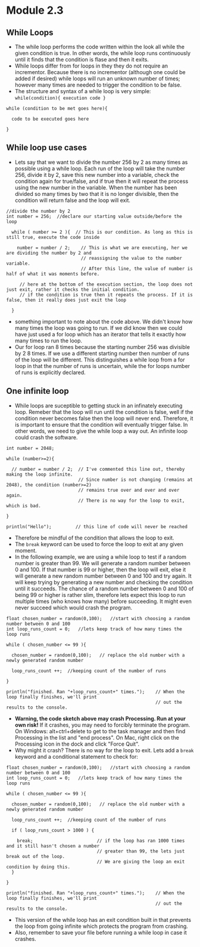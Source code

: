 # Module 2.3

## While Loops
* The while loop performs the code written within the look all while the given condition is true. In other words, the while loop runs continuously until it finds that the condition is flase and then it exits.
* While loops differ from for loops in they they do not require an incrementor. Because there is no incrementor (although one could be added if desired) while loops will run an unknown number of times; however many times are needed to trigger the condition to be false.
* The structure and syntax of a while loop is very simple: `while(condition){ execution code }` 
```
while (condition to be met goes here){

  code to be executed goes here

}
```
## While loop use cases
* Lets say that we want to divide the number 256 by 2 as many times as possible using a while loop. Each run of the loop will take the number 256, divide it by 2, save this new number into a variable, check the condition again for true/false, and if true then it will repeat the process using the new number in the variable. When the number has been divided so many times by two that it is no longer divisible, then the condition will return false and the loop will exit. 
```
//divide the number by 2
int number = 256;  //declare our starting value outside/before the loop

  while ( number >= 2 ){  // This is our condition. As long as this is still true, execute the code inside

    number = number / 2;    // This is what we are executing, her we are dividing the number by 2 and 
                            // reassigning the value to the number variable.
                            // After this line, the value of number is half of what it was moments before.

     // here at the bottom of the execution section, the loop does not just exit, rather it checks the initial condition.
     // if the condition is true then it repeats the process. If it is false, then it really does just exit the loop

  }
```
* something important to note about the code above. We didn't know how many times the loop was going to run. If we did know then we could have just used a for loop which has an iterator that tells it exactly how many times to run the loop. 
* Our for loop ran 8 times because the starting number 256 was divisible by 2 8 times. If we use a different starting number then number of runs of the loop will be different. This distinguishes a while loop from a for loop in that the number of runs is uncertain, while the for loops number of runs is explicitly declared.

## One infinite loop
* While loops are suceptible to getting stuck in an infinately executing loop. Remeber that the loop will run until the condition is false, well if the condition never becomes false then the loop will never end. Therefore, it is important to ensure that the condition will eventually trigger false. In other words, we need to give the while loop a way out. An infinite loop could crash the software. 
```
int number = 2048;

while (number>=2){
 
  // number = number / 2;  // I've commented this line out, thereby making the loop infinite. 
                           // Since number is not changing (remains at 2048), the condition (number>=2) 
                           // remains true over and over and over again. 
                           // There is no way for the loop to exit, which is bad.

}

println("Hello");         // this line of code will never be reached

```
* Therefore be mindful of the condition that allows the loop to exit.
* The `break` keyword can be used to force the loop to exit at any given moment.
* In the following example, we are using a while loop to test if a random number is greater than 99. We will generate a random number between 0 and 100. If that number is 99 or higher, then the loop will exit, else it will generate a new random number between 0 and 100 and try again. It will keep trying by generating a new number and checking the condition until it succeeds.  The chance of a random number between 0 and 100 of being 99 or higher is rather slim, therefore lets expect this loop to run multiple times (who knows how many) before succeeding. It might even never succeed which would crash the program. 
```
float chosen_number = random(0,100);   //start with choosing a random number between 0 and 100
int loop_runs_count = 0;   //lets keep track of how many times the loop runs

while ( chosen_number <= 99 ){
 
  chosen_number = random(0,100);   // replace the old number with a newly generated random number
  
  loop_runs_count ++;  //keeping count of the number of runs

}

println("finished. Ran "+loop_runs_count+" times.");    // When the loop finally finishes, we'll print 
                                                        // out the results to the console.
```
*  **Warning, the code sketch above may crash Processing. Run at your own risk!**  If it crashes, you may need to forcibly terminate the program. On Windows: alt+ctrl+delete to get to the task manager and then find Processing in the list and "end process". On Mac, right click on the Processing icon in the dock and click "Force Quit". 
* Why might it crash? There is no way for the loop to exit. Lets add a `break` keyword and a conditional statement to check for:
```
float chosen_number = random(0,100);   //start with choosing a random number between 0 and 100
int loop_runs_count = 0;   //lets keep track of how many times the loop runs

while ( chosen_number <= 99 ){
 
  chosen_number = random(0,100);   // replace the old number with a newly generated random number
  
  loop_runs_count ++;  //keeping count of the number of runs
  
  if ( loop_runs_count > 1000 ) {
  
    break;                        // if the loop has ran 1000 times and it still hasn't chosen a number
                                  // greater than 99, the lets just break out of the loop.
                                  // We are giving the loop an exit condition by doing this.
  }

}

println("finished. Ran "+loop_runs_count+" times.");    // When the loop finally finishes, we'll print 
                                                        // out the results to the console.
```
* This version of the while loop has an exit condition built in that prevents the loop from going infinite which protects the program from crashing.
* Also, remember to save your file before running a while loop in case it crashes. 



